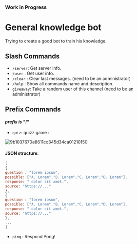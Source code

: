 ### Work in Progress

# General knowledge bot

Trying to create a good bot to train his knowledge.

## Slash Commands

- `/server`: Get server info.
- `/user` : Get user info.
- `/clear` : Clear last messages. (need to be an administrator)
- `/help` : Show all commands name and description.
- `giveaway`: Take a random user of this channel (need to be an administrator)

## Prefix Commands

#### _prefix is "!"_

- `quiz`: quizz game :

![9b1037670e8611cc345d34ca01210150](https://user-images.githubusercontent.com/82462804/160122864-f26b0058-563d-4f72-9479-0a31f3132337.png)

#### JSON structure:

```js
[
{
question : "lorem ipsum",
possible: ["A. Lorem","B. Lorem","C. Lorem","D. Lorem"],
response: " dolor sit amet.",
source: "https://..."
},
{
question : "lorem ipsum",
possible: ["A. Lorem","B. Lorem","C. Lorem","D. Lorem"],
response: " dolor sit amet.",
source: "https://..."
},
...
]
```

- `ping` : Respond Pong!
